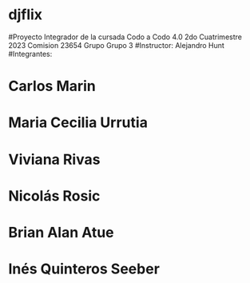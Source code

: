 # djflix

#Proyecto Integrador de la cursada Codo a Codo 4.0 2do Cuatrimestre 2023 Comision 23654 Grupo Grupo 3
#Instructor: Alejandro Hunt
#Integrantes:
#  Carlos Marin
#  Maria Cecilia Urrutia
#  Viviana Rivas
#  Nicolás Rosic
#  Brian Alan Atue
#  Inés Quinteros Seeber
